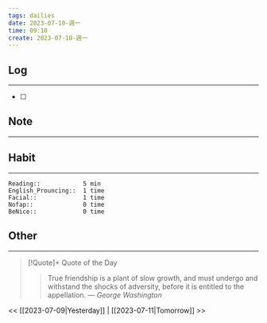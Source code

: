 ```yaml
---
tags: dailies  
date: 2023-07-10-週一
time: 09:10
create: 2023-07-10-週一
---
```


## Log
---
- [ ] 

## Note
---

## Habit
---
```
Reading::            5 min
English_Prouncing::  1 time
Facial::             1 time
Nofap::              0 time
BeNice::             0 time

```
## Other
---

> [!Quote]+ Quote of the Day
> > True friendship is a plant of slow growth, and must undergo and withstand the shocks of adversity, before it is entitled to the appellation.
> — <cite>George Washington</cite>

<< [[2023-07-09|Yesterday]] | [[2023-07-11|Tomorrow]] >>